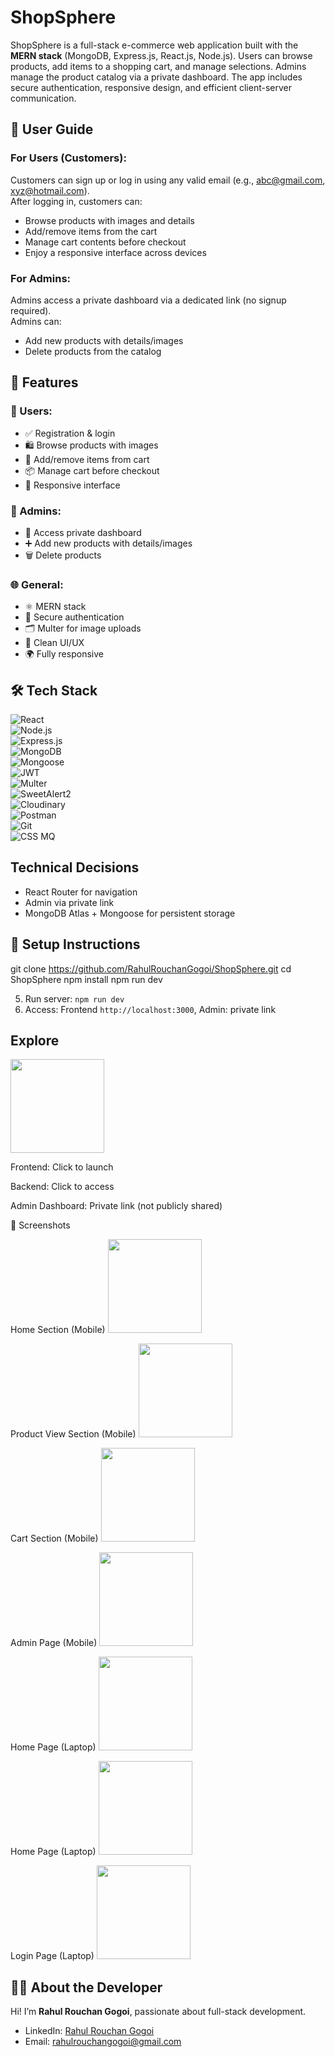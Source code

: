 # ShopSphere
ShopSphere is a full-stack e-commerce web application built with the **MERN stack** (MongoDB, Express.js, React.js, Node.js). Users can browse products, add items to a shopping cart, and manage selections. Admins manage the product catalog via a private dashboard. The app includes secure authentication, responsive design, and efficient client-server communication.

## 👥 User Guide
### For Users (Customers):
Customers can sign up or log in using any valid email (e.g., abc@gmail.com, xyz@hotmail.com).  
After logging in, customers can:  
* Browse products with images and details  
* Add/remove items from the cart  
* Manage cart contents before checkout  
* Enjoy a responsive interface across devices  

### For Admins:
Admins access a private dashboard via a dedicated link (no signup required).  
Admins can:  
* Add new products with details/images  
* Delete products from the catalog  

## 🚀 Features
### 🛒 Users:
* ✅ Registration & login  
* 🛍️ Browse products with images  
* 🛒 Add/remove items from cart  
* 📦 Manage cart before checkout  
* 📱 Responsive interface  

### 🔐 Admins:
* 🔗 Access private dashboard  
* ➕ Add new products with details/images  
* 🗑️ Delete products  

### 🌐 General:
* ⚛️ MERN stack  
* 🔐 Secure authentication  
* 🗂️ Multer for image uploads  
* 🎨 Clean UI/UX  
* 🌍 Fully responsive  

## 🛠️ Tech Stack
![React](https://img.shields.io/badge/React-20232A?style=for-the-badge&logo=react&logoColor=61DAFB&logoWidth=20)  
![Node.js](https://img.shields.io/badge/Node.js-339933?style=for-the-badge&logo=node.js&logoColor=white&logoWidth=20)  
![Express.js](https://img.shields.io/badge/Express.js-000000?style=for-the-badge&logo=express&logoColor=white&logoWidth=20)  
![MongoDB](https://img.shields.io/badge/MongoDB-47A248?style=for-the-badge&logo=mongodb&logoColor=white&logoWidth=20)  
![Mongoose](https://img.shields.io/badge/Mongoose-880000?style=for-the-badge&logo=mongodb&logoColor=white&logoWidth=20)  
![JWT](https://img.shields.io/badge/JWT-000000?style=for-the-badge&logo=jsonwebtokens&logoColor=white&logoWidth=20)  
![Multer](https://img.shields.io/badge/Multer-FF6F00?style=for-the-badge&logoColor=white&logoWidth=20)  
![SweetAlert2](https://img.shields.io/badge/SweetAlert2-FF6F61?style=for-the-badge&logoColor=white&logoWidth=20)  
![Cloudinary](https://img.shields.io/badge/Cloudinary-323232?style=for-the-badge&logoColor=white&logoWidth=20)  
![Postman](https://img.shields.io/badge/Postman-FF6C37?style=for-the-badge&logo=postman&logoColor=white&logoWidth=20)  
![Git](https://img.shields.io/badge/Git-F05032?style=for-the-badge&logo=git&logoColor=white&logoWidth=20)  
![CSS MQ](https://img.shields.io/badge/CSS-MediaQueries-1572B6?style=for-the-badge&logo=css3&logoColor=white&logoWidth=20)

## Technical Decisions
* React Router for navigation  
* Admin via private link  
* MongoDB Atlas + Mongoose for persistent storage  

## 🧾 Setup Instructions

git clone https://github.com/RahulRouchanGogoi/ShopSphere.git
cd ShopSphere
npm install
npm run dev

5. Run server: `npm run dev`  
6. Access: Frontend `http://localhost:3000`, Admin: private link



## Explore
<img src="https://github.com/RahulRouchanGogoi/ShopSphere-Ecom-Using-MERN/blob/main/Readme%20Images/ShopSphere-512.png" width="150"/>

Frontend: Click to launch

Backend: Click to access

Admin Dashboard: Private link (not publicly shared)

📸 Screenshots

Home Section (Mobile) <img src="https://github.com/RahulRouchanGogoi/ShopSphere-Ecom-Using-MERN/blob/main/Readme%20Images/1.jpg" width="150"/>

Product View Section (Mobile) <img src="https://github.com/RahulRouchanGogoi/ShopSphere-Ecom-Using-MERN/blob/main/Readme%20Images/2.jpg" width="150"/>

Cart Section (Mobile) <img src="https://github.com/RahulRouchanGogoi/ShopSphere-Ecom-Using-MERN/blob/main/Readme%20Images/3.png" width="150"/>

Admin Page (Mobile) <img src="https://github.com/RahulRouchanGogoi/ShopSphere-Ecom-Using-MERN/blob/main/Readme%20Images/A4.jpg" width="150"/>

Home Page (Laptop) <img src="https://github.com/RahulRouchanGogoi/ShopSphere-Ecom-Using-MERN/blob/main/Readme%20Images/L1.png" width="150"/>

Home Page (Laptop) <img src="https://github.com/RahulRouchanGogoi/ShopSphere-Ecom-Using-MERN/blob/main/Readme%20Images/L2.png" width="150"/>

Login Page (Laptop) <img src="https://github.com/RahulRouchanGogoi/ShopSphere-Ecom-Using-MERN/blob/main/Readme%20Images/L3.png" width="150"/>
## 👨‍💻 About the Developer
Hi! I’m **Rahul Rouchan Gogoi**, passionate about full-stack development.  
- LinkedIn: [Rahul Rouchan Gogoi](http://www.linkedin.com/in/rahul-rouchan-gogoi-04072001r)  
- Email: rahulrouchangogoi@gmail.com
